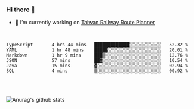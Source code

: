 ### Hi there 👋

- 🔭 I’m currently working on [Taiwan Railway Route Planner](https://github.com/Taiwan-Railway-Route-Planner)

<br/>

<!--START_SECTION:waka-->

```text
TypeScript       4 hrs 44 mins   █████████████░░░░░░░░░░░░   52.32 %
YAML             1 hr 48 mins    █████░░░░░░░░░░░░░░░░░░░░   20.01 %
Markdown         1 hr 9 mins     ███▒░░░░░░░░░░░░░░░░░░░░░   12.76 %
JSON             57 mins         ██▓░░░░░░░░░░░░░░░░░░░░░░   10.54 %
Java             15 mins         ▓░░░░░░░░░░░░░░░░░░░░░░░░   02.94 %
SQL              4 mins          ▒░░░░░░░░░░░░░░░░░░░░░░░░   00.92 %
```

<!--END_SECTION:waka-->

<br/>
<br/>

![Anurag's github stats](https://github-readme-stats.vercel.app/api?username=DepickereSven&show_icons=true&theme=tokyonight)



<!--
**DepickereSven/DepickereSven** is a ✨ _special_ ✨ repository because its `README.md` (this file) appears on your GitHub profile.

Here are some ideas to get you started:

- 🔭 I’m currently working on ...
- 🌱 I’m currently learning ...
- 👯 I’m looking to collaborate on ...
- 🤔 I’m looking for help with ...
- 💬 Ask me about ...
- 📫 How to reach me: ...
- 😄 Pronouns: ...
- ⚡ Fun fact: ...
-->

